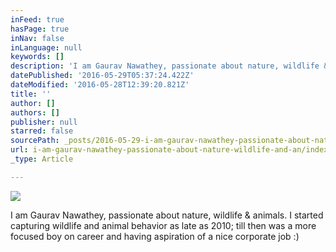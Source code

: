 ```yaml
---
inFeed: true
hasPage: true
inNav: false
inLanguage: null
keywords: []
description: 'I am Gaurav Nawathey, passionate about nature, wildlife & animals. I started capturing wildlife and animal behavior as late as 2010; till then was a more focused boy on career and having aspiration of a nice corporate job :) '
datePublished: '2016-05-29T05:37:24.422Z'
dateModified: '2016-05-28T12:39:20.821Z'
title: ''
author: []
authors: []
publisher: null
starred: false
sourcePath: _posts/2016-05-29-i-am-gaurav-nawathey-passionate-about-nature-wildlife-and-an.md
url: i-am-gaurav-nawathey-passionate-about-nature-wildlife-and-an/index.html
_type: Article

---
```

![](https://the-grid-user-content.s3-us-west-2.amazonaws.com/8fe32817-13e4-4ca5-bac4-ef4d4e08f756.jpg)

I am Gaurav Nawathey, passionate about nature, wildlife & animals. I started capturing wildlife and animal behavior as late as 2010; till then was a more focused boy on career and having aspiration of a nice corporate job :)
